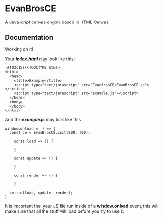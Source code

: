 # EvanBrosCE
A Javascript canvas engine based in HTML Canvas

## Documentation
Working on it!

Your **_index.html_** may look like this:
```
[#f03c15](<!DOCTYPE html>)
<html>
  <head>
    <title>Example</title>
    <script type="text/javascript" src="EvanBrosCE/EvanBrosCE.js"></script>
    <script type="text/javascript" src="example.js"></script>
  </head>
  <body>
  </body>
</html>
```

And the **_example.js_** may look like this:
```
window.onload = () => {
  const ce = EvanBrosCE.init(800, 500);
  
	const load => () {

	}
	
	const update => () {
		
	}
	
	const render => () {
		
	}
		
  ce.run(load, update, render);
}
```

It is important that your JS file run inside of a **window.onload** event, this will make sure that all the stuff will load before you try to use it.